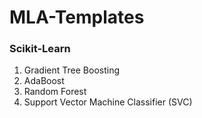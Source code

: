 # MLA-Templates

### Scikit-Learn
1) Gradient Tree Boosting
2) AdaBoost
3) Random Forest
4) Support Vector Machine Classifier (SVC)

